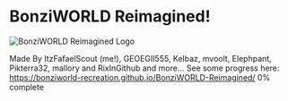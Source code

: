 # BonziWORLD Reimagined!
![BonziWORLD Reimagined Logo](https://raw.githubusercontent.com/heyjoeway/BonziWORLD/refs/heads/master/src/www/img/readme/logo.png)

Made By ItzFafaelScout (me!), GEOEGII555, Kelbaz, mvoolt, Elephpant, Pikterra32, mallory and RixInGithub and more...
See some progress here: https://bonziworld-recreation.github.io/BonziWORLD-Reimagined/
0% complete

